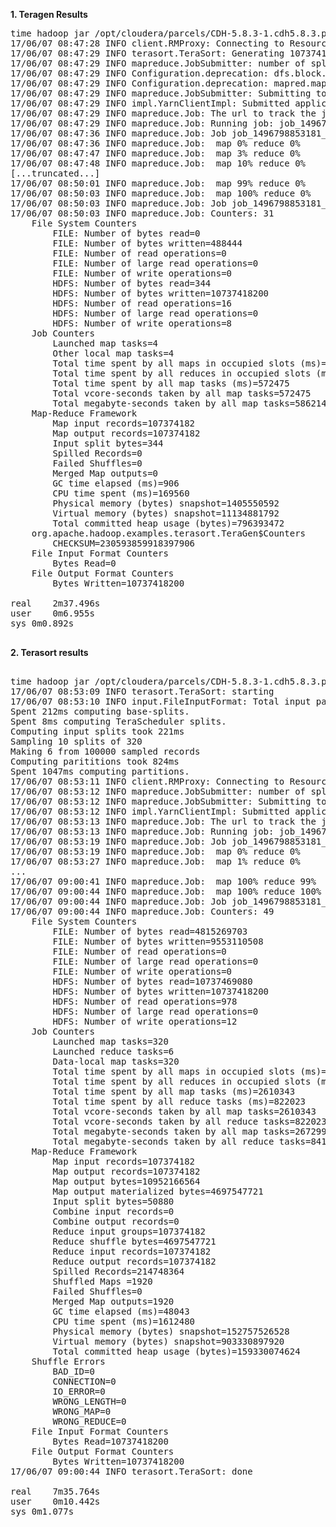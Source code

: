 <b>1. Teragen Results</b>
<pre>
time hadoop jar /opt/cloudera/parcels/CDH-5.8.3-1.cdh5.8.3.p0.2/lib/hadoop-mapreduce/hadoop-mapreduce-examples-2.6.0-cdh5.8.3.jar teragen -Ddfs.block.size=33554432 -Dmapred.map.tasks=4 107374182 tera_gen10G
17/06/07 08:47:28 INFO client.RMProxy: Connecting to ResourceManager at ip-172-31-0-201.eu-west-1.compute.internal/172.31.0.201:8032
17/06/07 08:47:29 INFO terasort.TeraSort: Generating 107374182 using 4
17/06/07 08:47:29 INFO mapreduce.JobSubmitter: number of splits:4
17/06/07 08:47:29 INFO Configuration.deprecation: dfs.block.size is deprecated. Instead, use dfs.blocksize
17/06/07 08:47:29 INFO Configuration.deprecation: mapred.map.tasks is deprecated. Instead, use mapreduce.job.maps
17/06/07 08:47:29 INFO mapreduce.JobSubmitter: Submitting tokens for job: job_1496798853181_0002
17/06/07 08:47:29 INFO impl.YarnClientImpl: Submitted application application_1496798853181_0002
17/06/07 08:47:29 INFO mapreduce.Job: The url to track the job: http://ip-172-31-0-201.eu-west-1.compute.internal:8088/proxy/application_1496798853181_0002/
17/06/07 08:47:29 INFO mapreduce.Job: Running job: job_1496798853181_0002
17/06/07 08:47:36 INFO mapreduce.Job: Job job_1496798853181_0002 running in uber mode : false
17/06/07 08:47:36 INFO mapreduce.Job:  map 0% reduce 0%
17/06/07 08:47:47 INFO mapreduce.Job:  map 3% reduce 0%
17/06/07 08:47:48 INFO mapreduce.Job:  map 10% reduce 0%
[...truncated...]
17/06/07 08:50:01 INFO mapreduce.Job:  map 99% reduce 0%
17/06/07 08:50:03 INFO mapreduce.Job:  map 100% reduce 0%
17/06/07 08:50:03 INFO mapreduce.Job: Job job_1496798853181_0002 completed successfully
17/06/07 08:50:03 INFO mapreduce.Job: Counters: 31
	File System Counters
		FILE: Number of bytes read=0
		FILE: Number of bytes written=488444
		FILE: Number of read operations=0
		FILE: Number of large read operations=0
		FILE: Number of write operations=0
		HDFS: Number of bytes read=344
		HDFS: Number of bytes written=10737418200
		HDFS: Number of read operations=16
		HDFS: Number of large read operations=0
		HDFS: Number of write operations=8
	Job Counters 
		Launched map tasks=4
		Other local map tasks=4
		Total time spent by all maps in occupied slots (ms)=572475
		Total time spent by all reduces in occupied slots (ms)=0
		Total time spent by all map tasks (ms)=572475
		Total vcore-seconds taken by all map tasks=572475
		Total megabyte-seconds taken by all map tasks=586214400
	Map-Reduce Framework
		Map input records=107374182
		Map output records=107374182
		Input split bytes=344
		Spilled Records=0
		Failed Shuffles=0
		Merged Map outputs=0
		GC time elapsed (ms)=906
		CPU time spent (ms)=169560
		Physical memory (bytes) snapshot=1405550592
		Virtual memory (bytes) snapshot=11134881792
		Total committed heap usage (bytes)=796393472
	org.apache.hadoop.examples.terasort.TeraGen$Counters
		CHECKSUM=230593859918397906
	File Input Format Counters 
		Bytes Read=0
	File Output Format Counters 
		Bytes Written=10737418200

real	2m37.496s
user	0m6.955s
sys	0m0.892s

</pre>

<b>2. Terasort results</b>
<pre>

time hadoop jar /opt/cloudera/parcels/CDH-5.8.3-1.cdh5.8.3.p0.2/lib/hadoop-mapreduce/hadoop-mapreduce-examples-2.6.0-cdh5.8.3.jar terasort tera_gen10G tera_sort_10G
17/06/07 08:53:09 INFO terasort.TeraSort: starting
17/06/07 08:53:10 INFO input.FileInputFormat: Total input paths to process : 4
Spent 212ms computing base-splits.
Spent 8ms computing TeraScheduler splits.
Computing input splits took 221ms
Sampling 10 splits of 320
Making 6 from 100000 sampled records
Computing parititions took 824ms
Spent 1047ms computing partitions.
17/06/07 08:53:11 INFO client.RMProxy: Connecting to ResourceManager at ip-172-31-0-201.eu-west-1.compute.internal/172.31.0.201:8032
17/06/07 08:53:12 INFO mapreduce.JobSubmitter: number of splits:320
17/06/07 08:53:12 INFO mapreduce.JobSubmitter: Submitting tokens for job: job_1496798853181_0003
17/06/07 08:53:12 INFO impl.YarnClientImpl: Submitted application application_1496798853181_0003
17/06/07 08:53:13 INFO mapreduce.Job: The url to track the job: http://ip-172-31-0-201.eu-west-1.compute.internal:8088/proxy/application_1496798853181_0003/
17/06/07 08:53:13 INFO mapreduce.Job: Running job: job_1496798853181_0003
17/06/07 08:53:19 INFO mapreduce.Job: Job job_1496798853181_0003 running in uber mode : false
17/06/07 08:53:19 INFO mapreduce.Job:  map 0% reduce 0%
17/06/07 08:53:27 INFO mapreduce.Job:  map 1% reduce 0%
...
17/06/07 09:00:41 INFO mapreduce.Job:  map 100% reduce 99%
17/06/07 09:00:44 INFO mapreduce.Job:  map 100% reduce 100%
17/06/07 09:00:44 INFO mapreduce.Job: Job job_1496798853181_0003 completed successfully
17/06/07 09:00:44 INFO mapreduce.Job: Counters: 49
	File System Counters
		FILE: Number of bytes read=4815269703
		FILE: Number of bytes written=9553110508
		FILE: Number of read operations=0
		FILE: Number of large read operations=0
		FILE: Number of write operations=0
		HDFS: Number of bytes read=10737469080
		HDFS: Number of bytes written=10737418200
		HDFS: Number of read operations=978
		HDFS: Number of large read operations=0
		HDFS: Number of write operations=12
	Job Counters 
		Launched map tasks=320
		Launched reduce tasks=6
		Data-local map tasks=320
		Total time spent by all maps in occupied slots (ms)=2610343
		Total time spent by all reduces in occupied slots (ms)=822023
		Total time spent by all map tasks (ms)=2610343
		Total time spent by all reduce tasks (ms)=822023
		Total vcore-seconds taken by all map tasks=2610343
		Total vcore-seconds taken by all reduce tasks=822023
		Total megabyte-seconds taken by all map tasks=2672991232
		Total megabyte-seconds taken by all reduce tasks=841751552
	Map-Reduce Framework
		Map input records=107374182
		Map output records=107374182
		Map output bytes=10952166564
		Map output materialized bytes=4697547721
		Input split bytes=50880
		Combine input records=0
		Combine output records=0
		Reduce input groups=107374182
		Reduce shuffle bytes=4697547721
		Reduce input records=107374182
		Reduce output records=107374182
		Spilled Records=214748364
		Shuffled Maps =1920
		Failed Shuffles=0
		Merged Map outputs=1920
		GC time elapsed (ms)=48043
		CPU time spent (ms)=1612480
		Physical memory (bytes) snapshot=152757526528
		Virtual memory (bytes) snapshot=903330897920
		Total committed heap usage (bytes)=159330074624
	Shuffle Errors
		BAD_ID=0
		CONNECTION=0
		IO_ERROR=0
		WRONG_LENGTH=0
		WRONG_MAP=0
		WRONG_REDUCE=0
	File Input Format Counters 
		Bytes Read=10737418200
	File Output Format Counters 
		Bytes Written=10737418200
17/06/07 09:00:44 INFO terasort.TeraSort: done

real	7m35.764s
user	0m10.442s
sys	0m1.077s
</pre>